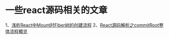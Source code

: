 # 一些react源码相关的文章

1、[浅析React中Mount时Fiber树的创建流程](https://zhangyu1818.com/post/43)
2、[React源码解析之commitRoot整体流程概览](https://juejin.cn/post/6844904110366392333)
